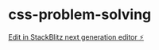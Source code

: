 # css-problem-solving

[Edit in StackBlitz next generation editor ⚡️](https://stackblitz.com/~/github.com/kevin-mehta/css-problem-solving)
